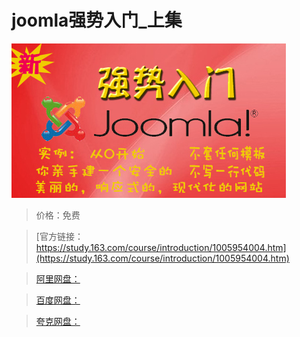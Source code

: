# joomla强势入门_上集

![img](../../../assets/study163/free/f1999840-52b2-43e5-b3f6-c1177f779f32.jpg)

> 价格：免费

> [官方链接：https://study.163.com/course/introduction/1005954004.htm](https://study.163.com/course/introduction/1005954004.htm)

> [阿里网盘：]()

> [百度网盘：]()

> [夸克网盘：]()
